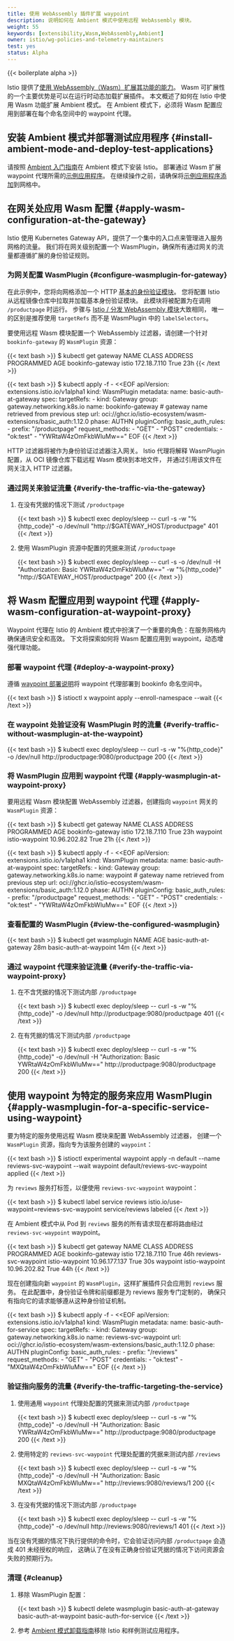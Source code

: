 ```yaml
---
title: 使用 WebAssembly 插件扩展 waypoint
description: 说明如何在 Ambient 模式中使用远程 WebAssembly 模块。
weight: 55
keywords: [extensibility,Wasm,WebAssembly,Ambient]
owner: istio/wg-policies-and-telemetry-maintainers
test: yes
status: Alpha
---
```


{{< boilerplate alpha >}}

Istio 提供了[使用 WebAssembly（Wasm）扩展其功能的能力](/zh/docs/concepts/wasm/)。
Wasm 可扩展性的一个主要优势是可以在运行时动态加载扩展插件。
本文概述了如何在 Istio 中使用 Wasm 功能扩展 Ambient 模式。
在 Ambient 模式下，必须将 Wasm 配置应用到部署在每个命名空间中的 waypoint 代理。

## 安装 Ambient 模式并部署测试应用程序 {#install-ambient-mode-and-deploy-test-applications}

请按照 [Ambient 入门指南](/zh/docs/ambient/getting-started/#download)在 Ambient 模式下安装 Istio。
部署通过 Wasm 扩展 waypoint 代理所需的[示例应用程序](/zh/docs/ambient/getting-started/#bookinfo)。
在继续操作之前，请确保将[示例应用程序添加](/zh/docs/ambient/getting-started/#addtoambient)到网格中。

## 在网关处应用 Wasm 配置 {#apply-wasm-configuration-at-the-gateway}

Istio 使用 Kubernetes Gateway API，提供了一个集中的入口点来管理进入服务网格的流量。
我们将在网关级别配置一个 WasmPlugin，确保所有通过网关的流量都遵循扩展的身份验证规则。

### 为网关配置 WasmPlugin {#configure-wasmplugin-for-gateway}

在此示例中，您将向网格添加一个 HTTP
[基本的身份验证模块](https://github.com/istio-ecosystem/wasm-extensions/tree/master/extensions/basic_auth)。
您将配置 Istio 从远程镜像仓库中拉取并加载基本身份验证模块。
此模块将被配置为在调用 `/productpage` 时运行。
步骤与 [Istio / 分发 WebAssembly 模块](/zh/docs/tasks/extensibility/wasm-module-distribution/)大致相同，
唯一的区别是推荐使用 `targetRefs` 而不是 WasmPlugin 中的 `labelSelectors`。

要使用远程 Wasm 模块配置一个 WebAssembly 过滤器，请创建一个针对 `bookinfo-gateway` 的 `WasmPlugin` 资源：

{{< text bash >}}
$ kubectl get gateway
NAME               CLASS            ADDRESS        PROGRAMMED   AGE
bookinfo-gateway   istio            172.18.7.110   True         23h
{{< /text >}}

{{< text bash >}}
$ kubectl apply -f - <<EOF
apiVersion: extensions.istio.io/v1alpha1
kind: WasmPlugin
metadata:
  name: basic-auth-at-gateway
spec:
  targetRefs:
    - kind: Gateway
      group: gateway.networking.k8s.io
      name: bookinfo-gateway # gateway name retrieved from previous step
  url: oci://ghcr.io/istio-ecosystem/wasm-extensions/basic_auth:1.12.0
  phase: AUTHN
  pluginConfig:
    basic_auth_rules:
      - prefix: "/productpage"
        request_methods:
          - "GET"
          - "POST"
        credentials:
          - "ok:test"
          - "YWRtaW4zOmFkbWluMw=="
EOF
{{< /text >}}

HTTP 过滤器将被作为身份验证过滤器注入网关。
Istio 代理将解释 WasmPlugin 配置，从 OCI 镜像仓库下载远程 Wasm 模块到本地文件，
并通过引用该文件在网关注入 HTTP 过滤器。

### 通过网关来验证流量 {#verify-the-traffic-via-the-gateway}

1. 在没有凭据的情况下测试 `/productpage`

    {{< text bash >}}
    $ kubectl exec deploy/sleep -- curl -s -w "%{http_code}" -o /dev/null "http://$GATEWAY_HOST/productpage"
    401
    {{< /text >}}

1. 使用 WasmPlugin 资源中配置的凭据来测试 `/productpage`

    {{< text bash >}}
    $ kubectl exec deploy/sleep -- curl -s -o /dev/null -H "Authorization: Basic YWRtaW4zOmFkbWluMw==" -w "%{http_code}" "http://$GATEWAY_HOST/productpage"
    200
    {{< /text >}}

## 将 Wasm 配置应用到 waypoint 代理 {#apply-wasm-configuration-at-waypoint-proxy}

Waypoint 代理在 Istio 的 Ambient 模式中扮演了一个重要的角色：在服务网格内确保通讯安全和高效。
下文将探索如何将 Wasm 配置应用到 waypoint，动态增强代理功能。

### 部署 waypoint 代理 {#deploy-a-waypoint-proxy}

遵循 [waypoint 部署说明](/zh/docs/ambient/getting-started/#layer-7-authorization-policy)将
waypoint 代理部署到 bookinfo 命名空间中。

{{< text bash >}}
$ istioctl x waypoint apply --enroll-namespace --wait
{{< /text >}}

### 在 waypoint 处验证没有 WasmPlugin 时的流量 {#verify-traffic-without-wasmplugin-at-the-waypoint}

{{< text bash >}}
$ kubectl exec deploy/sleep -- curl -s -w "%{http_code}" -o /dev/null http://productpage:9080/productpage
200
{{< /text >}}

### 将 WasmPlugin 应用到 waypoint 代理 {#apply-wasmplugin-at-waypoint-proxy}

要用远程 Wasm 模块配置 WebAssembly 过滤器，创建指向 `waypoint` 网关的 `WasmPlugin` 资源：

{{< text bash >}}
$ kubectl get gateway
NAME               CLASS            ADDRESS        PROGRAMMED   AGE
bookinfo-gateway   istio            172.18.7.110   True         23h
waypoint           istio-waypoint   10.96.202.82   True         21h
{{< /text >}}

{{< text bash >}}
$ kubectl apply -f - <<EOF
apiVersion: extensions.istio.io/v1alpha1
kind: WasmPlugin
metadata:
  name: basic-auth-at-waypoint
spec:
  targetRefs:
    - kind: Gateway
      group: gateway.networking.k8s.io
      name: waypoint # gateway name retrieved from previous step
  url: oci://ghcr.io/istio-ecosystem/wasm-extensions/basic_auth:1.12.0
  phase: AUTHN
  pluginConfig:
    basic_auth_rules:
      - prefix: "/productpage"
        request_methods:
          - "GET"
          - "POST"
        credentials:
          - "ok:test"
          - "YWRtaW4zOmFkbWluMw=="
EOF
{{< /text >}}

### 查看配置的 WasmPlugin {#view-the-configured-wasmplugin}

{{< text bash >}}
$ kubectl get wasmplugin
NAME                     AGE
basic-auth-at-gateway    28m
basic-auth-at-waypoint   14m
{{< /text >}}

### 通过 waypoint 代理来验证流量 {#verify-the-traffic-via-waypoint-proxy}

1. 在不含凭据的情况下测试内部 `/productpage`

    {{< text bash >}}
    $ kubectl exec deploy/sleep -- curl -s -w "%{http_code}" -o /dev/null http://productpage:9080/productpage
    401
    {{< /text >}}

1. 在有凭据的情况下测试内部 `/productpage`

    {{< text bash >}}
    $ kubectl exec deploy/sleep -- curl -s -w "%{http_code}" -o /dev/null -H "Authorization: Basic YWRtaW4zOmFkbWluMw==" http://productpage:9080/productpage
    200
    {{< /text >}}

## 使用 waypoint 为特定的服务来应用 WasmPlugin {#apply-wasmplugin-for-a-specific-service-using-waypoint}

要为特定的服务使用远程 Wasm 模块来配置 WebAssembly 过滤器，
创建一个 `WasmPlugin` 资源，指向专为该服务创建的 `waypoint`：

{{< text bash >}}
$ istioctl experimental waypoint apply -n default --name reviews-svc-waypoint --wait
waypoint default/reviews-svc-waypoint applied
{{< /text >}}

为 `reviews` 服务打标签，以便使用 `reviews-svc-waypoint` waypoint：

{{< text bash >}}
$ kubectl label service reviews istio.io/use-waypoint=reviews-svc-waypoint
service/reviews labeled
{{< /text >}}

在 Ambient 模式中从 Pod 到 `reviews` 服务的所有请求现在都将路由经过 `reviews-svc-waypoint` waypoint。

{{< text bash >}}
$ kubectl get gateway
NAME                   CLASS            ADDRESS         PROGRAMMED   AGE
bookinfo-gateway       istio            172.18.7.110    True         46h
reviews-svc-waypoint   istio-waypoint   10.96.177.137   True         30s
waypoint               istio-waypoint   10.96.202.82    True         44h
{{< /text >}}

现在创建指向新 `waypoint` 的 `WasmPlugin`，这样扩展插件只会应用到 `reviews` 服务。
在此配置中，身份验证令牌和前缀都是为 reviews 服务专门定制的，
确保只有指向它的请求能够遵从这种身份验证机制。

{{< text bash >}}
$ kubectl apply -f - <<EOF
apiVersion: extensions.istio.io/v1alpha1
kind: WasmPlugin
metadata:
  name: basic-auth-for-service
spec:
  targetRefs:
    - kind: Gateway
      group: gateway.networking.k8s.io
      name: reviews-svc-waypoint
  url: oci://ghcr.io/istio-ecosystem/wasm-extensions/basic_auth:1.12.0
  phase: AUTHN
  pluginConfig:
    basic_auth_rules:
      - prefix: "/reviews"
        request_methods:
          - "GET"
          - "POST"
        credentials:
          - "ok:test"
          - "MXQtaW4zOmFkbWluMw=="
EOF
{{< /text >}}

### 验证指向服务的流量 {#verify-the-traffic-targeting-the-service}

1. 使用通用 `waypoint` 代理处配置的凭据来测试内部 `/productpage`

    {{< text bash >}}
    $ kubectl exec deploy/sleep -- curl -s -w "%{http_code}" -o /dev/null -H "Authorization: Basic YWRtaW4zOmFkbWluMw==" http://productpage:9080/productpage
    200
    {{< /text >}}

1. 使用特定的 `reviews-svc-waypoint` 代理处配置的凭据来测试内部 `/reviews`

    {{< text bash >}}
    $ kubectl exec deploy/sleep -- curl -s -w "%{http_code}" -o /dev/null -H "Authorization: Basic MXQtaW4zOmFkbWluMw==" http://reviews:9080/reviews/1
    200
    {{< /text >}}

1. 在没有凭据的情况下测试内部 `/productpage`

    {{< text bash >}}
    $ kubectl exec deploy/sleep -- curl -s -w "%{http_code}" -o /dev/null http://reviews:9080/reviews/1
    401
    {{< /text >}}

当在没有凭据的情况下执行提供的命令时，它会验证访问内部 `/productpage` 会造成 401 未经授权的响应，
这确认了在没有正确身份验证凭据的情况下访问资源会失败的预期行为。

### 清理 {#cleanup}

1. 移除 WasmPlugin 配置：

    {{< text bash >}}
    $ kubectl delete wasmplugin basic-auth-at-gateway basic-auth-at-waypoint basic-auth-for-service
    {{< /text >}}

1. 参考 [Ambient 模式卸载指南](/zh/docs/ambient/getting-started/#uninstall)移除 Istio 和样例测试应用程序。
